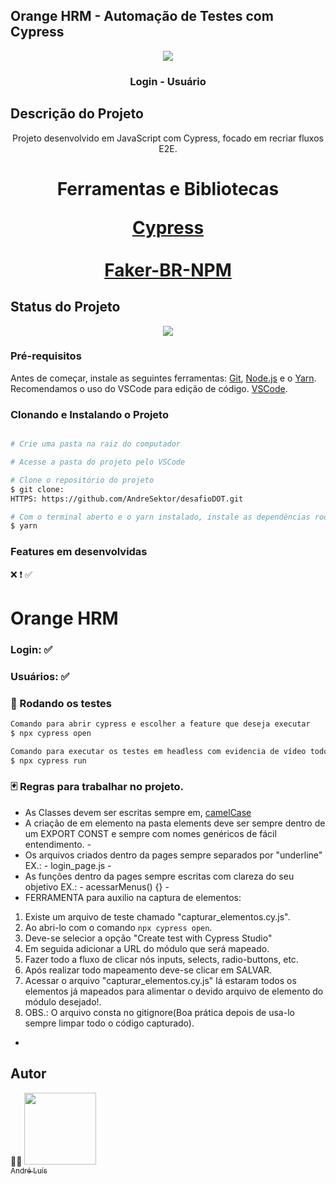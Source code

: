 ## Orange HRM - Automação de Testes com Cypress


<div>
    <p align="center">
        <img src="https://opensource-demo.orangehrmlive.com/web/images/ohrm_branding.png?v=1721393199309"/>
    </p>
</div>



<h3 align="center">Login - Usuário</h3>

## Descrição do Projeto

<p align="center">
    Projeto desenvolvido em JavaScript com Cypress, focado em recriar fluxos E2E.
</p>

<h1 align="center">
    <p align="center">Ferramentas e Bibliotecas</p>
    <a href="https://cypress.io/">Cypress</a>
    <br></br>
    <a href="https://www.npmjs.com/package/faker-br">Faker-BR-NPM</a>
</h1>

## Status do Projeto

<p align="center">
    <img src="https://img.shields.io/static/v1?label=STATUS&message=%20DESENVOLVIDO&color=GREEN&style=for-the-badge"/>
</p>

### Pré-requisitos

Antes de começar, instale as seguintes ferramentas:
[Git](https://git-scm.com), [Node.js](https://nodejs.org/en/) e o [Yarn](https://classic.yarnpkg.com/lang/en/docs/install/#mac-stable). 
<br>
Recomendamos o uso do VSCode para edição de código. [VSCode](https://code.visualstudio.com/).


### Clonando e Instalando o Projeto

```bash

# Crie uma pasta na raiz do computador

# Acesse a pasta do projeto pelo VSCode 

# Clone o repositório do projeto
$ git clone: 
HTTPS: https://github.com/AndreSektor/desafioDOT.git

# Com o terminal aberto e o yarn instalado, instale as dependências rodando o comando
$ yarn

```


### Features em desenvolvidas
❌  ❗  ✅
<h1> Orange HRM </h1>
<p>
<h3> Login:      ✅ 
<h3> Usuários:   ✅

</p>


### 🎲 Rodando os testes

```bash
Comando para abrir cypress e escolher a feature que deseja executar
$ npx cypress open

Comando para executar os testes em headless com evidencia de vídeo todos as features serão executadas
$ npx cypress run

```


### 🃏 Regras para trabalhar no projeto.

- As Classes devem ser escritas sempre em, [camelCase](https://techlib.wiki/definition/pascalcase.html)
- A criação de em elemento na pasta elements deve ser sempre dentro de um EXPORT CONST e sempre com nomes genéricos de fácil entendimento. -
- Os arquivos criados dentro da pages sempre separados por "underline" EX.: - login_page.js -
- As funções dentro da pages sempre escritas com clareza do seu objetivo EX.: - acessarMenus() {} -
- FERRAMENTA para auxilio na captura de elementos:
1. Existe um arquivo de teste chamado "capturar_elementos.cy.js".
2. Ao abri-lo com o comando `npx cypress open`.
3. Deve-se selecior a opção "Create test with Cypress Studio"
4. Em seguida adicionar a URL do módulo que será mapeado.
5. Fazer todo a fluxo de clicar nós inputs, selects, radio-buttons, etc.
6. Após realizar todo mapeamento deve-se clicar em SALVAR.
7. Acessar o arquivo "capturar_elementos.cy.js" lá estaram todos os elementos já mapeados para alimentar o devido arquivo de elemento do módulo desejado!.
8. OBS.: O arquivo consta no gitignore(Boa prática depois de usa-lo sempre limpar todo o código capturado).

-

## Autor

🧪🐞 [<img src="https://avatars.githubusercontent.com/u/111364510?s=96&v=4" width=115><br><sub>André Luís</sub>](https://github.com/AndreSektor)